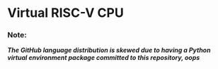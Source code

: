 # Virtual RISC-V CPU

### Note:
***The GitHub language distribution is skewed due to having a Python virtual environment package committed to this repository, oops***
